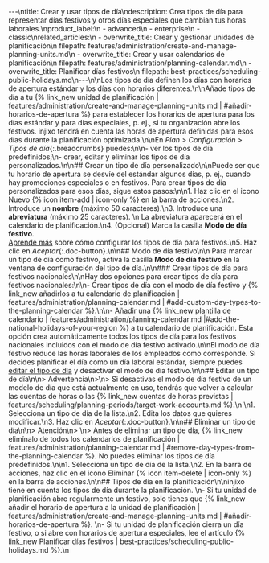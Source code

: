 ---\ntitle: Crear y usar tipos de día\ndescription: Crea tipos de día para representar días festivos y otros días especiales que cambian tus horas laborales.\nproduct_label:\n  - advanced\n  - enterprise\n  - classic\nrelated_articles:\n  - overwrite_title: Crear y gestionar unidades de planificación\n    filepath: features/administration/create-and-manage-planning-units.md\n  - overwrite_title: Crear y usar calendarios de planificación\n    filepath: features/administration/planning-calendar.md\n  - overwrite_title: Planificar días festivos\n    filepath: best-practices/scheduling-public-holidays.md\n---\n\nLos tipos de día definen los días con horarios de apertura estándar y los días con horarios diferentes.\n\nAñade tipos de día a tu {% link_new unidad de planificación | features/administration/create-and-manage-planning-units.md | #añadir-horarios-de-apertura %} para establecer los horarios de apertura para los días estándar y para días especiales, p.&nbsp;ej., si tu organización abre los festivos. injixo tendrá en cuenta las horas de apertura definidas para esos días durante la planificación optimizada.\n\nEn _Plan > Configuración > Tipos de día_{:.breadcrumbs} puedes:\n\n- ver los tipos de día predefinidos;\n- crear, editar y eliminar los tipos de día personalizados.\n\n## Crear un tipo de día personalizado\n\nPuede ser que tu horario de apertura se desvíe del estándar algunos días, p.&nbsp;ej., cuando hay promociones especiales o en festivos. Para crear tipos de día personalizados para esos días, sigue estos pasos:\n\n1. Haz clic en el icono Nuevo {% icon item-add | icon-only %} en la barra de acciones.\n2. Introduce un **nombre** (máximo 50 caracteres).\n3. Introduce una **abreviatura** (máximo 25 caracteres).  \n   La abreviatura aparecerá en el calendario de planificación.\n4. (Opcional) Marca la casilla **Modo de día festivo**.<br>[Aprende más](#modo-de-día-festivo) sobre cómo configurar los tipos de día para festivos.\n5. Haz clic en _Aceptar_{:.doc-button}.\n\n## Modo de día festivo\n\n Para marcar un tipo de día como festivo, activa la casilla **Modo de día festivo** en la ventana de configuración del tipo de día.\n\n### Crear tipos de día para festivos nacionales\n\nHay dos opciones para crear tipos de día para festivos nacionales:\n\n- Crear tipos de día con el modo de día festivo y {% link_new añadirlos a tu calendario de planificación | features/administration/planning-calendar.md | #add-custom-day-types-to-the-planning-calendar %}.\n\n- Añadir una {% link_new plantilla de calendario | features/administration/planning-calendar.md |#add-the-national-holidays-of-your-region %} a tu calendario de planificación. Esta opción crea automáticamente todos los tipos de día para los festivos nacionales incluidos con el modo de día festivo activado.\n\nEl modo de día festivo reduce las horas laborales de los empleados como corresponde. Si decides planificar el día como un día laboral estándar, siempre puedes [editar el tipo de día](#editar-un-tipo-de-día) y desactivar el modo de día festivo.\n\n## Editar un tipo de día\n\n> Advertencia\n>\n> Si desactivas el modo de día festivo de un modelo de día que está actualmente en uso, tendrás que volver a calcular las cuentas de horas o las {% link_new cuentas de horas previstas | features/scheduling/planning-periods/target-work-accounts.md %}.\n   \n1. Selecciona un tipo de día de la lista.\n2. Edita los datos que quieres modificar.\n3. Haz clic en _Aceptar_{:.doc-button}.\n\n## Eliminar un tipo de día\n\n> Atención\n> \n> Antes de eliminar un tipo de día, {% link_new elimínalo de todos los calendarios de planificación | features/administration/planning-calendar.md | #remove-day-types-from-the-planning-calendar %}. No puedes eliminar los tipos de día predefinidos.\n\n1. Selecciona un tipo de día de la lista.\n2. En la barra de acciones, haz clic en el icono Eliminar {% icon item-delete | icon-only %} en la barra de acciones.\n\n## Tipos de día en la planificación\n\ninjixo tiene en cuenta los tipos de día durante la planificación. \n- Si tu unidad de planificación abre regularmente un festivo, solo tienes que {% link_new añadir el horario de apertura a la unidad de planificación | features/administration/create-and-manage-planning-units.md | #añadir-horarios-de-apertura %}.  \n- Si tu unidad de planificación cierra un día festivo, o si abre con horarios de apertura especiales, lee el artículo {% link_new Planificar días festivos | best-practices/scheduling-public-holidays.md %}.\n